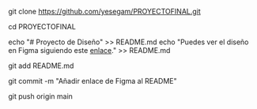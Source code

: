 
git clone https://github.com/yesegam/PROYECTOFINAL.git

cd PROYECTOFINAL

echo "# Proyecto de Diseño" >> README.md
echo "Puedes ver el diseño en Figma siguiendo este [enlace]([https://www.figma.com/your-figma-link](https://www.figma.com/design/Out2uUHu23ChLiUHsvlQ6x/Figma-basics?node-id=1669-162202&t=W9OLIT2KELqHaC1m-1))." >> README.md

git add README.md

git commit -m "Añadir enlace de Figma al README"

git push origin main
